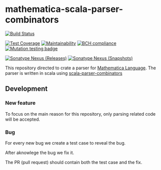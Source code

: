 # mathematica-scala-parser-combinators

[![Build Status](https://travis-ci.com/tomerghelber/mathematica-scala-parser-combinators.svg?branch=develop)](https://travis-ci.com/tomerghelber/mathematica-scala-parser-combinators)

[![Test Coverage](https://api.codeclimate.com/v1/badges/fec458e9b494f6428613/test_coverage)](https://codeclimate.com/github/tomerghelber/mathematica-scala-parser-combinators/test_coverage)
[![Maintainability](https://api.codeclimate.com/v1/badges/fec458e9b494f6428613/maintainability)](https://codeclimate.com/github/tomerghelber/mathematica-scala-parser-combinators/maintainability)
[![BCH compliance](https://bettercodehub.com/edge/badge/tomerghelber/mathematica-scala-parser-combinators?branch=develop)](https://bettercodehub.com/)
[![Mutation testing badge](https://img.shields.io/endpoint?style=flat&url=https%3A%2F%2Fbadge-api.stryker-mutator.io%2Fapi%2Fgithub.com%2Ftomerghelber%2Fmathematica-scala-parser-combinators%2Fmaster)](https://stryker-mutator.github.io)

[![Sonatype Nexus (Releases)](https://img.shields.io/nexus/r/https/oss.sonatype.org/com.github.tomerghelber/mathimatica-parser_2.12.svg)](https://img.shields.io/nexus/r/https/oss.sonatype.org/com.github.tomerghelber/mathimatica-parser_2.12.svg)
[![Sonatype Nexus (Snapshots)](https://img.shields.io/nexus/s/https/oss.sonatype.org/com.github.tomerghelber/mathimatica-parser_2.12.svg)](https://img.shields.io/nexus/s/https/oss.sonatype.org/com.github.tomerghelber/mathimatica-parser_2.12.svg)

This repository directed to crate a parser for [Mathematica Language](https://www.wolfram.com/mathematica).
The parser is written in scala using [scala-parser-combinators](https://github.com/scala/scala-parser-combinators)

## Development

### New feature

To focus on the main reason for this repository,
only parsing related code will be accepted.

### Bug

For every new bug we create a test case to reveal the bug.

After aknowlege the bug we fix it.

The PR (pull request) should contain both the test case and the fix.
